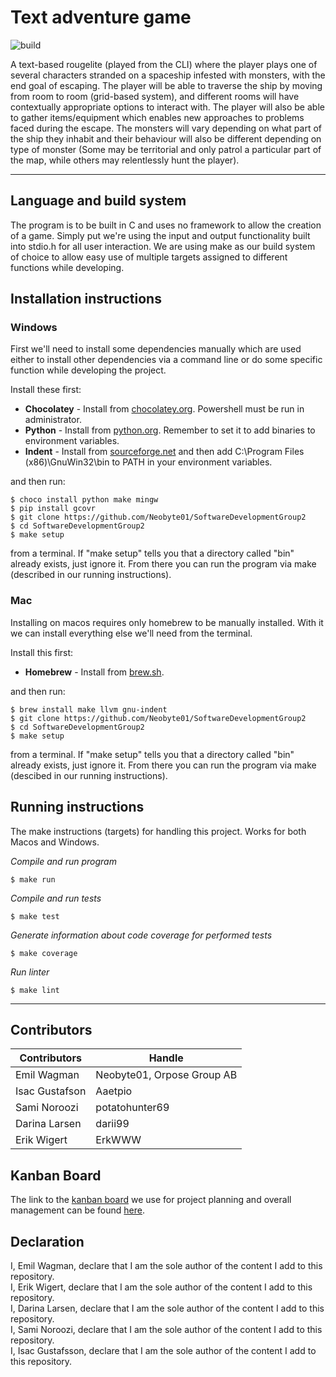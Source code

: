 # Text adventure game

![build](https://github.com/Neobyte01/SoftwareDevelopmentGroup2/actions/workflows/test.yml/badge.svg)

A text-based rougelite (played from the CLI) where the player plays one of several characters stranded on a spaceship infested with monsters, with the end goal of escaping.
The player will be able to traverse the ship by moving from room to room (grid-based system), and different rooms will have contextually appropriate options to interact with. The player will also be able to gather items/equipment which enables new approaches to problems faced during the escape. The monsters will vary depending on what part of the ship they inhabit and their behaviour will also be different depending on type of monster (Some may be territorial and only patrol a particular part of the map, while others may relentlessly hunt the player).

---

## Language and build system
The program is to be built in C and uses no framework to allow the creation of a game. Simply put we're using the input and output functionality built into stdio.h for all user interaction. We are using make as our build system of choice to allow easy use of multiple targets assigned to different functions while developing.

## Installation instructions

### Windows
First we'll need to install some dependencies manually which are used either to install other dependencies via a command line or do some specific function while developing the project.

Install these first:

- **Chocolatey** - Install from [chocolatey.org](https://chocolatey.org/install). Powershell must be run in administrator.
- **Python** - Install from [python.org](https://www.python.org/downloads/). Remember to set it to add binaries to environment variables.
- **Indent** - Install from [sourceforge.net](https://sourceforge.net/projects/gnuwin32/) and then add C:\Program Files (x86)\GnuWin32\bin to PATH in your environment variables.

and then run:
```
$ choco install python make mingw
$ pip install gcovr
$ git clone https://github.com/Neobyte01/SoftwareDevelopmentGroup2
$ cd SoftwareDevelopmentGroup2
$ make setup
```
from a terminal. If "make setup" tells you that a directory called "bin" already exists, just ignore it. From there you can run the program via make (described in our running instructions).

### Mac
Installing on macos requires only homebrew to be manually installed. With it we can install everything else we'll need from the terminal.

Install this first:
- **Homebrew** - Install from [brew.sh](https://brew.sh/).

and then run:

```
$ brew install make llvm gnu-indent
$ git clone https://github.com/Neobyte01/SoftwareDevelopmentGroup2
$ cd SoftwareDevelopmentGroup2
$ make setup
```

from a terminal. If "make setup" tells you that a directory called "bin" already exists, just ignore it. From there you can run the program via make (descibed in our running instructions).

## Running instructions

The make instructions (targets) for handling this project. Works for both Macos and Windows.

*Compile and run program*
```
$ make run
```

*Compile and run tests*
```
$ make test
```

*Generate information about code coverage for performed tests*
```    
$ make coverage
```

*Run linter*
```
$ make lint
```

---

## Contributors
| Contributors   | Handle                     |
| -------------- | -------------------------- |
| Emil Wagman    | Neobyte01, Orpose Group AB |
| Isac Gustafson | Aaetpio                    |
| Sami Noroozi   | potatohunter69             |
| Darina Larsen  | darii99                    |
| Erik Wigert    | ErkWWW                     |

## Kanban Board
The link to the [kanban board](https://github.com/users/Neobyte01/projects/1/views/1) we use for project planning and overall management can be found [here](https://github.com/users/Neobyte01/projects/1/views/1).

## Declaration
I, Emil Wagman, declare that I am the sole author of the content I add to this repository. <br>
I, Erik Wigert, declare that I am the sole author of the content I add to this repository. <br>
I, Darina Larsen, declare that I am the sole author of the content I add to this repository. <br>
I, Sami Noroozi, declare that I am the sole author of the content I add to this repository. <br>
I, Isac Gustafsson, declare that I am the sole author of the content I add to this repository. <br>
